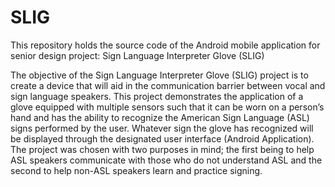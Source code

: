 # SLIG
This repository holds the source code of the Android mobile application for senior design project: Sign Language Interpreter Glove (SLIG)

The objective of the Sign Language Interpreter Glove (SLIG) project is to create a device that will aid in the communication barrier 
between vocal and sign language speakers. This project demonstrates the application of a glove equipped with multiple sensors such 
that it can be worn on a person’s hand and has the ability to recognize the American Sign Language (ASL) signs performed by the user. 
Whatever sign the glove has recognized will be displayed through the designated user interface (Android Application). The project was 
chosen with two purposes in mind; the first being to help ASL speakers communicate with those who do not understand ASL and the second 
to help non-ASL speakers learn and practice signing.
